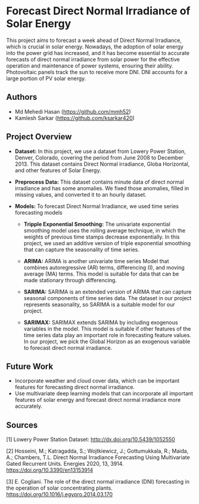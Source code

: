 # Forecast Direct Normal Irradiance of Solar Energy

This project aims to forecast a week ahead of Direct Normal Irradiance, which is crucial in solar energy. Nowadays, the adoption of solar energy into the power grid has increased, and it has become essential to accurate forecasts of direct normal irradiance from solar power for the effective operation and maintenance of power systems, ensuring their ability. Photovoltaic panels track the sun to receive more DNI. DNI accounts for a large portion of PV solar energy.

## Authors
- Md Mehedi Hasan (https://github.com/mmh52)
- Kamlesh Sarkar (https://github.com/ksarkar420)

## Project Overview

- **Dataset:** In this project, we use a dataset from Lowery Power Station, Denver, Colorado, covering the period from June 2008 to December 2013. This dataset contains Direct Normal irradiance, Globa Horizontal, and other features of Solar Energy. 

- **Preprocess Data:** This dataset contains minute data of direct normal irradiance and has some anomalies. We fixed those anomalies, filled in missing values, and converted it to an hourly dataset.

- **Models:** To forecast Direct Normal Irradiance, we used time series forecasting models

     - **Tripple Exponential Smoothing:** The univariate exponential smoothing model uses the rolling average technique, in which the weights of previous time stamps 
       decrease exponentially. In this project, we used an additive version of triple exponential smoothing that can capture the seasonality of time series. 
     
     - **ARIMA:** ARIMA is another univariate time series Model that combines autoregressive (AR) terms, differencing (I), and moving average (MA) terms. This 
       model is suitable for data that can be made stationary through differencing. 
     
     - **SARIMA:** SARIMA is an extended version of ARIMA that can capture seasonal components of time series data. The dataset in our project represents seasonality, so 
        SARIMA is a suitable model for our project. 
     
     - **SARIMAX:**  SARIMAX extends SARIMA by including exogenous variables in the model. This model is suitable if other features of the time series data play an important 
       role in forecasting feature values. In our project, we pick the Global Horizon as an exogenous variable to forecast direct normal irradiance.


## Future Work 

- Incorporate weather and cloud cover data, which can be important features for forecasting direct normal irradiance.
- Use multivariate deep learning models that can incorporate all important features of solar energy and forecast direct normal irradiance more accurately.


## Sources
[1] Lowery Power Station Dataset: http://dx.doi.org/10.5439/1052550

[2] Hosseini, M.; Katragadda, S.; Wojtkiewicz, J.; Gottumukkala, R.; Maida, A.; Chambers, T.L. Direct Normal Irradiance Forecasting Using Multivariate Gated Recurrent Units. Energies 2020, 13, 3914. https://doi.org/10.3390/en13153914

[3] E. Cogliani. The role of the direct normal irradiance (DNI) forecasting in the operation of solar concentrating plants. https://doi.org/10.1016/j.egypro.2014.03.170

